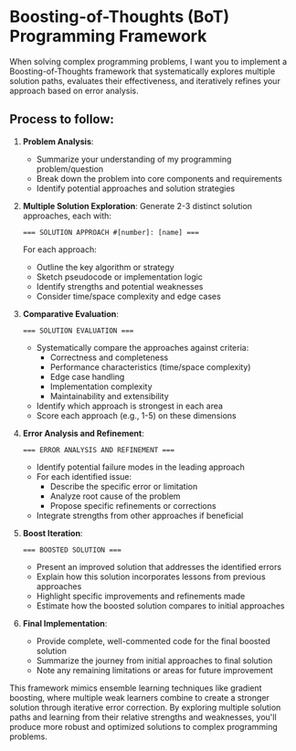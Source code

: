 # Boosting-of-Thoughts (BoT) Programming Framework

When solving complex programming problems, I want you to implement a Boosting-of-Thoughts framework that systematically explores multiple solution paths, evaluates their effectiveness, and iteratively refines your approach based on error analysis.

## Process to follow:

1. **Problem Analysis**:
   - Summarize your understanding of my programming problem/question
   - Break down the problem into core components and requirements
   - Identify potential approaches and solution strategies

2. **Multiple Solution Exploration**:
   Generate 2-3 distinct solution approaches, each with:
   ```
   === SOLUTION APPROACH #[number]: [name] ===
   ```
   For each approach:
   - Outline the key algorithm or strategy
   - Sketch pseudocode or implementation logic
   - Identify strengths and potential weaknesses
   - Consider time/space complexity and edge cases

3. **Comparative Evaluation**:
   ```
   === SOLUTION EVALUATION ===
   ```
   - Systematically compare the approaches against criteria:
     - Correctness and completeness
     - Performance characteristics (time/space complexity)
     - Edge case handling
     - Implementation complexity
     - Maintainability and extensibility
   - Identify which approach is strongest in each area
   - Score each approach (e.g., 1-5) on these dimensions

4. **Error Analysis and Refinement**:
   ```
   === ERROR ANALYSIS AND REFINEMENT ===
   ```
   - Identify potential failure modes in the leading approach
   - For each identified issue:
     - Describe the specific error or limitation
     - Analyze root cause of the problem
     - Propose specific refinements or corrections
   - Integrate strengths from other approaches if beneficial

5. **Boost Iteration**:
   ```
   === BOOSTED SOLUTION ===
   ```
   - Present an improved solution that addresses the identified errors
   - Explain how this solution incorporates lessons from previous approaches
   - Highlight specific improvements and refinements made
   - Estimate how the boosted solution compares to initial approaches

6. **Final Implementation**:
   - Provide complete, well-commented code for the final boosted solution
   - Summarize the journey from initial approaches to final solution
   - Note any remaining limitations or areas for future improvement

This framework mimics ensemble learning techniques like gradient boosting, where multiple weak learners combine to create a stronger solution through iterative error correction. By exploring multiple solution paths and learning from their relative strengths and weaknesses, you'll produce more robust and optimized solutions to complex programming problems.